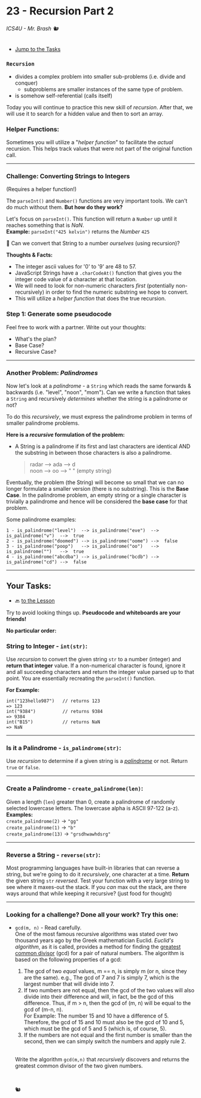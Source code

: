 # 23 - Recursion Part 2

###### ICS4U - Mr. Brash 🐿️

- [Jump to the Tasks](#your-tasks)

### `Recursion`
- divides a complex problem into smaller sub-problems (i.e. divide and conquer)
    - subproblems are smaller instances of the same type of problem.
- is somehow self-referential (calls itself)

Today you will continue to practice this new skill of _recursion_. After that, we will use it to search for a hidden value and then to sort an array.

### Helper Functions:
Sometimes you will utilize a "_helper function_" to facilitate the _actual_ recursion. This helps track values that were not part of the original function call.

---

### Challenge: Converting Strings to Integers

(Requires a helper function!)

The `parseInt()` and `Number()` functions are very important tools. We can't do much without them. **But how do they work?**

Let's focus on `parseInt()`. This function will return a `Number` up until it reaches something that is _NaN_.  
**Example:** `parseInt("425 kelvin")`  returns the _Number_ `425`

🤔 Can we convert that String to a number _ourselves_ (using recursion)? 

**Thoughts & Facts:**  
- The integer ascii values for '0' to '9' are 48 to 57.  
- JavaScript Strings have a `.charCodeAt()` function that gives you the integer code value of a character at that location.  
- We will need to look for non-numeric characters _first_ (potentially non-recursively) in order to find the numeric substring we hope to convert.  
- This will utilize a _helper function_ that does the true recursion.  

### Step 1: Generate some pseudocode

 Feel free to work with a partner. Write out your thoughts:
 - What's the plan?
 - Base Case?
 - Recursive Case?

---

### Another Problem: _Palindromes_

Now let's look at a _palindrome_ - a `String` which reads the same forwards & backwards (i.e. "level", "noon", "mom"). Can we write a function that takes a `String` and recursively _determines_ whether the string is a palindrome or not?

To do this _recursively_, we must express the palindrome problem in terms of smaller palindrome problems.

**Here is a _recursive_ formulation of the problem:**

- A String is a palindrome if its first and last characters are identical AND the substring in between those characters is also a palindrome.

    > radar  -->  ada  -->  d<br>
    > noon  -->  oo  -->  " "   (empty string)

Eventually, the problem (the String) will become so small that we can no longer formulate a smaller version (there is no substring). This is the **Base Case**. In the palindrome problem, an empty string or a single character is trivially a palindrome and hence will be considered the **base case** for that problem.

Some palindrome examples:

    1 - is_palindrome("level")  --> is_palindrome("eve")  -->  is_palindrome("v")  -->  true
    2 - is_palindrome("doomed") --> is_palindrome("oome") -->  false
    3 - is_palindrome("poop")   --> is_palindrome("oo")   -->  is_palindrome("")   -->  true
    4 - is_palindrome("abcdba") --> is_palindrome("bcdb") -->  is_palindrome("cd") -->  false

---

## Your Tasks:

- 🔙 [to the Lesson](#23---recursion-part-2)

Try to avoid looking things up. **Pseudocode and whiteboards are your friends!**

**No particular order:**

### String to Integer - `int(str)`: 
Use _recursion_ to convert the given string `str` to a number (integer) and **return that integer** value. If a non-numerical character is found, ignore it and all succeeding characters and return the integer value parsed up to that point. You are essentially recreating the `parseInt()` function.

**For Example:**
```JS
int("123hello987")   // returns 123
=> 123
int("9384")          // returns 9384
=> 9384
int("B15")           // returns NaN
=> NaN
```

---

### Is it a Palindrome - `is_palindrome(str)`: 
Use _recursion_ to determine if a given string is a _[palindrome](https://en.wikipedia.org/wiki/Palindrome)_ or not. Return `true` or `false`.

---

### Create a Palindrome - `create_palindrome(len)`:
Given a length (`len`) greater than 0, create a palindrome of randomly selected lowercase letters. The lowercase alpha is ASCII 97-122 (a-z).  
**Examples:**  
`create_palindrome(2)` -> `"gg"`  
`create_palindrome(1)` -> `"b"`  
`create_palindrome(13)` -> `"grsdhwawhdsrg"`

---

### Reverse a String - `reverse(str)`:
Most programming languages have built-in libraries that can reverse a string, but we're going to do it _recursively_, one character at a time. **Return** the given string `str` _reversed_. Test your function with a very large string to see where it maxes-out the stack. If you _can_ max out the stack, are there ways around that while keeping it recursive? (just food for thought)
<br>

---

### Looking for a challenge? Done all your work? Try this one:

- `gcd(m, n)` - Read carefully.<br>
One of the most famous recursive algorithms was stated over two thousand years ago by the Greek mathematician Euclid. _Euclid's algorithm_, as it is called, provides a method for finding the [greatest common divisor](https://en.wikipedia.org/wiki/Greatest_common_divisor) (gcd) for a pair of natural numbers. The algorithm is based on the following properties of a gcd:
  1. The gcd of two _equal_ values, m == n, is simply m (or n, since they are the same).
  e.g., The gcd of 7 and 7 is simply 7, which is the largest number that will divide into 7.
  2. If two numbers are not equal, then the gcd of the two values will also divide into their difference and
  will, in fact, be the gcd of this difference. Thus, if m > n, then the gcd of (m, n) will be equal to the
  gcd of (m-n, n).  
  For Example: The number 15 and 10 have a difference of 5. Therefore, the gcd of 15 and 10 must also be
  the gcd of 10 and 5, which must be the gcd of 5 and 5 (which is, of course, 5).
  3. If the numbers are not equal and the first number is smaller than the second, then we can simply
  switch the numbers and apply rule 2.

  <br>Write the algorithm `gcd(m,n)` that _recursively_ discovers and returns the greatest common divisor of the two given numbers.

  <br>
  
  🐿️
